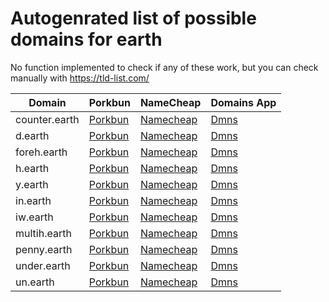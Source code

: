 # Autogenrated list of possible domains for earth

No function implemented to check if any of these work, but you can check manually with https://tld-list.com/

| Domain | Porkbun | NameCheap | Domains App |
|---|---|---|---|
| counter.earth | [Porkbun](https://porkbun.com/checkout/search?prb=e814663da1&tlds=&idnLanguage=&search=search&q=counter.earth) | [Namecheap](https://www.namecheap.com/domains/registration/results/?domain=counter.earth) | [Dmns](https://dmns.app/domains?q=counter.earth) |
| d.earth | [Porkbun](https://porkbun.com/checkout/search?prb=e814663da1&tlds=&idnLanguage=&search=search&q=d.earth) | [Namecheap](https://www.namecheap.com/domains/registration/results/?domain=d.earth) | [Dmns](https://dmns.app/domains?q=d.earth) |
| foreh.earth | [Porkbun](https://porkbun.com/checkout/search?prb=e814663da1&tlds=&idnLanguage=&search=search&q=foreh.earth) | [Namecheap](https://www.namecheap.com/domains/registration/results/?domain=foreh.earth) | [Dmns](https://dmns.app/domains?q=foreh.earth) |
| h.earth | [Porkbun](https://porkbun.com/checkout/search?prb=e814663da1&tlds=&idnLanguage=&search=search&q=h.earth) | [Namecheap](https://www.namecheap.com/domains/registration/results/?domain=h.earth) | [Dmns](https://dmns.app/domains?q=h.earth) |
| y.earth | [Porkbun](https://porkbun.com/checkout/search?prb=e814663da1&tlds=&idnLanguage=&search=search&q=y.earth) | [Namecheap](https://www.namecheap.com/domains/registration/results/?domain=y.earth) | [Dmns](https://dmns.app/domains?q=y.earth) |
| in.earth | [Porkbun](https://porkbun.com/checkout/search?prb=e814663da1&tlds=&idnLanguage=&search=search&q=in.earth) | [Namecheap](https://www.namecheap.com/domains/registration/results/?domain=in.earth) | [Dmns](https://dmns.app/domains?q=in.earth) |
| iw.earth | [Porkbun](https://porkbun.com/checkout/search?prb=e814663da1&tlds=&idnLanguage=&search=search&q=iw.earth) | [Namecheap](https://www.namecheap.com/domains/registration/results/?domain=iw.earth) | [Dmns](https://dmns.app/domains?q=iw.earth) |
| multih.earth | [Porkbun](https://porkbun.com/checkout/search?prb=e814663da1&tlds=&idnLanguage=&search=search&q=multih.earth) | [Namecheap](https://www.namecheap.com/domains/registration/results/?domain=multih.earth) | [Dmns](https://dmns.app/domains?q=multih.earth) |
| penny.earth | [Porkbun](https://porkbun.com/checkout/search?prb=e814663da1&tlds=&idnLanguage=&search=search&q=penny.earth) | [Namecheap](https://www.namecheap.com/domains/registration/results/?domain=penny.earth) | [Dmns](https://dmns.app/domains?q=penny.earth) |
| under.earth | [Porkbun](https://porkbun.com/checkout/search?prb=e814663da1&tlds=&idnLanguage=&search=search&q=under.earth) | [Namecheap](https://www.namecheap.com/domains/registration/results/?domain=under.earth) | [Dmns](https://dmns.app/domains?q=under.earth) |
| un.earth | [Porkbun](https://porkbun.com/checkout/search?prb=e814663da1&tlds=&idnLanguage=&search=search&q=un.earth) | [Namecheap](https://www.namecheap.com/domains/registration/results/?domain=un.earth) | [Dmns](https://dmns.app/domains?q=un.earth) |
